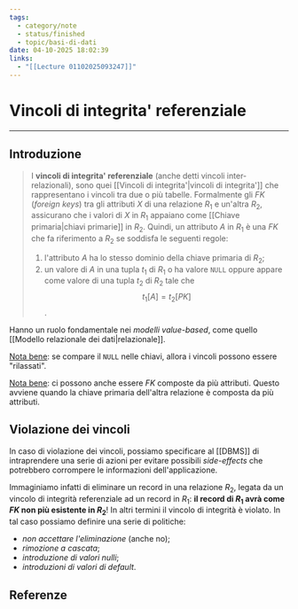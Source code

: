 ```yaml
---
tags:
  - category/note
  - status/finished
  - topic/basi-di-dati
date: 04-10-2025 18:02:39
links:
  - "[[Lecture 01102025093247]]"
---
```

# Vincoli di integrita' referenziale
---
## Introduzione
> I **vincoli di integrita' referenziale** (anche detti vincoli inter-relazionali), sono quei [[Vincoli di integrita'|vincoli di integrita']] che rappresentano i vincoli tra due o più tabelle.
> Formalmente gli $FK$ (_foreign keys_) tra gli attributi $X$ di una relazione $R_{1}$ e un'altra $R_{2}$, assicurano che i valori di $X$ in $R_{1}$ appaiano come [[Chiave primaria|chiavi primarie]] in $R_{2}$.
> Quindi, un attributo $A$ in $R_{1}$ è una $FK$ che fa riferimento a $R_{2}$ se soddisfa le seguenti regole:
> 1. l'attributo $A$ ha lo stesso dominio della chiave primaria di $R_{2}$;
> 2. un valore di $A$ in una tupla $t_{1}$ di $R_{1}$ o ha valore `NULL` oppure appare come valore di una tupla $t_{2}$ di $R_{2}$ tale che $$t_{1}[A] = t_{2}[PK]$$.

Hanno un ruolo fondamentale nei _modelli value-based_, come quello [[Modello relazionale dei dati|relazionale]].

<u>Nota bene</u>: se compare il `NULL` nelle chiavi, allora i vincoli possono essere "rilassati".

<u>Nota bene</u>: ci possono anche essere $FK$ composte da più attributi. Questo avviene quando la chiave primaria dell'altra relazione è composta da più attributi.

## Violazione dei vincoli
In caso di violazione dei vincoli, possiamo specificare al [[DBMS]] di intraprendere una serie di azioni per evitare possibili _side-effects_ che potrebbero corrompere le informazioni dell'applicazione.

Immaginiamo infatti di eliminare un record in una relazione $R_{2}$, legata da un vincolo di integrità referenziale ad un record in $R_{1}$: **il record di $R_{1}$ avrà come $FK$ non più esistente in $R_{2}$**!
In altri termini il vincolo di integrità è violato. In tal caso possiamo definire una serie di politiche:
- _non accettare l'eliminazione_ (anche no);
- _rimozione a cascata_;
- _introduzione di valori nulli_;
- _introduzioni di valori di default_.

## Referenze
